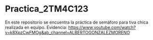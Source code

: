 # Practica_2TM4C123
En este repositorio se encuentra la práctica de semáforo para tiva chica realizada en equipo.
Evidencia: https://www.youtube.com/watch?v=k8XpzCwFMOg&ab_channel=ALBERTOGONZALEZMORENO
